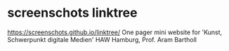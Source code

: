 #  screenschots linktree
https://screenschots.github.io/linktree/
One pager mini website for 'Kunst, Schwerpunkt digitale Medien' HAW Hamburg, Prof. Aram Bartholl
